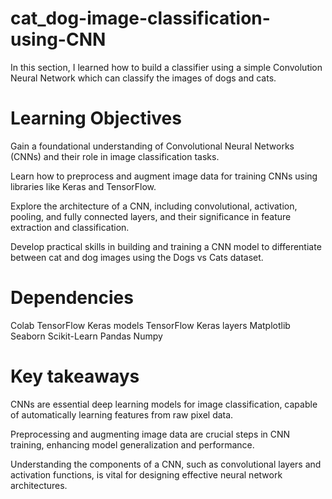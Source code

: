 # cat_dog-image-classification-using-CNN
In this section, I learned how to build a classifier using a simple Convolution Neural Network which can classify the images of dogs and cats. 


# Learning Objectives
Gain a foundational understanding of Convolutional Neural Networks (CNNs) and their role in image classification tasks.

Learn how to preprocess and augment image data for training CNNs using libraries like Keras and TensorFlow.

Explore the architecture of a CNN, including convolutional, activation, pooling, and fully connected layers, and their significance in feature extraction and classification.

Develop practical skills in building and training a CNN model to differentiate between cat and dog images using the Dogs vs Cats dataset.


# Dependencies

Colab
TensorFlow Keras models 
TensorFlow Keras layers
Matplotlib
Seaborn
Scikit-Learn
Pandas
Numpy

# Key takeaways

CNNs are essential deep learning models for image classification, capable of automatically learning features from raw pixel data.

Preprocessing and augmenting image data are crucial steps in CNN training, enhancing model generalization and performance.

Understanding the components of a CNN, such as convolutional layers and activation functions, is vital for designing effective neural network architectures.
